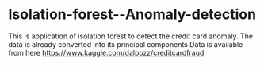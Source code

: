 # Isolation-forest--Anomaly-detection
This is application of isolation forest to detect the credit card anomaly. The data is already converted into its principal components
Data is available from here https://www.kaggle.com/dalpozz/creditcardfraud

